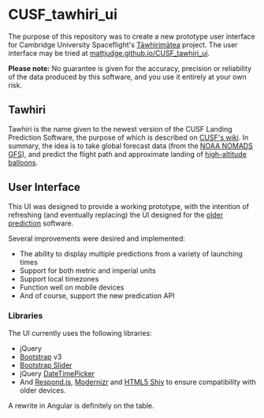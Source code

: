 # CUSF_tawhiri_ui

The purpose of this repository was to create a new prototype user interface for Cambridge University Spaceflight's [Tāwhirimātea](https://github.com/cuspaceflight/tawhiri) project. The user interface may be tried at [mattjudge.github.io/CUSF_tawhiri_ui](https://mattjudge.github.io/CUSF_tawhiri_ui/).

**Please note:** No guarantee is given for the accuracy, precision or reliability of the data produced by this software, and you use it entirely at your own risk.

## Tawhiri

Tawhiri is the name given to the newest version of the CUSF Landing Prediction Software, the purpose of which is described on [CUSF's wiki](http://www.cusf.co.uk/wiki/landing_predictor). In summary, the idea is to take global forecast data (from the [NOAA NOMADS GFS](http://nomads.ncep.noaa.gov/)), and predict the flight path and approximate landing of [high-altitude balloons](https://en.wikipedia.org/wiki/High-altitude_balloon). 

## User Interface

This UI was designed to provide a working prototype, with the intention of refreshing (and eventually replacing) the UI designed for the [older prediction](http://predict.habhub.org/) software. 

Several improvements were desired and implemented:

- The ability to display multiple predictions from a variety of launching times
- Support for both metric and imperial units
- Support local timezones
- Function well on mobile devices
- And of course, support the new predication API

### Libraries

The UI currently uses the following libraries:

- jQuery
- [Bootstrap](http://getbootstrap.com/) v3
- [Bootstrap Slider](http://www.eyecon.ro/bootstrap-slider)
- jQuery [DateTimePicker](http://xdsoft.net/jqplugins/datetimepicker/)
- And [Respond.js](https://github.com/scottjehl/Respond), [Modernizr](http://modernizr.com) and [HTML5 Shiv](https://github.com/aFarkas/html5shiv) to ensure compatibility with older devices.

A rewrite in Angular is definitely on the table.